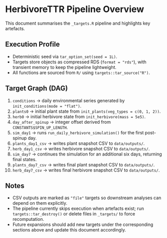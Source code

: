 # HerbivoreTTR Pipeline Overview

This document summarises the `_targets.R` pipeline and highlights key artefacts.

## Execution Profile
- Deterministic seed via `tar_option_set(seed = 1L)`.
- Targets store objects as compressed RDS (`format = "rds"`), with transient memory to keep the pipeline lightweight.
- All functions are sourced from `R/` using `targets::tar_source("R")`.

## Target Graph (DAG)

1. `conditions` → daily environmental series generated by `init_conditions(mode = "flat")`.
2. `plants0` → initial plant state from `init_plants(veg_types = c(0, 1, 2))`.
3. `herb0` → initial herbivore state from `init_herbivore(mass = 5e5)`.
4. `day_after_spinup` → integer offset derived from `CONSTANTS$SPIN_UP_LENGTH`.
5. `sim_day1` → runs `run_daily_herbivore_simulation()` for the first post-spinup day.
6. `plants_day1_csv` → writes plant snapshot CSV to `data/outputs/`.
7. `herb_day1_csv` → writes herbivore snapshot CSV to `data/outputs/`.
8. `sim_day7` → continues the simulation for an additional six days, returning final states.
9. `plants_day7_csv` → writes final plant snapshot CSV to `data/outputs/`.
10. `herb_day7_csv` → writes final herbivore snapshot CSV to `data/outputs/`.

## Notes
- CSV outputs are marked as `"file"` targets so downstream analyses can depend on them explicitly.
- The pipeline currently skips execution when artefacts exist; run `targets::tar_destroy()` or delete files in `_targets/` to force recomputation.
- Future expansions should add new targets under the corresponding sections above and update this document accordingly.

